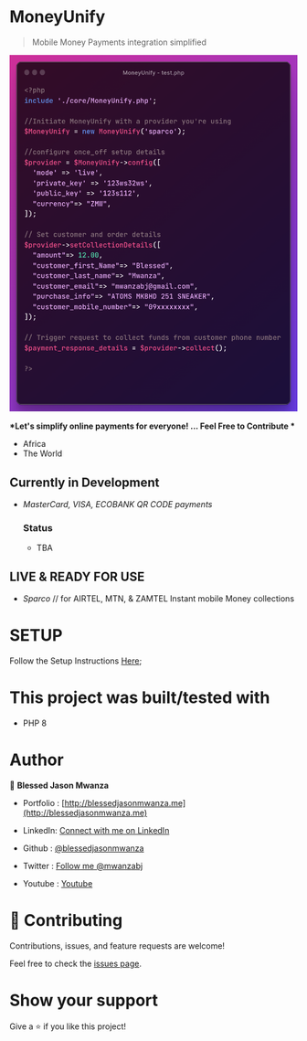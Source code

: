 # MoneyUnify

> Mobile Money Payments integration simplified

![Collect Mobile Money](collectMoneyExample.png)

__*Let's simplify online payments for everyone! ... Feel Free to Contribute *__
>
 - Africa
 - The World

## Currently in Development
 - *MasterCard, VISA, ECOBANK QR CODE payments*
    ### Status
    - TBA

## LIVE & READY FOR USE
 - *Sparco* // for AIRTEL, MTN, & ZAMTEL  Instant mobile Money collections
 # SETUP
 
 Follow the Setup Instructions [Here](./Examples/Sparco/ReadMe.md);


# This project was built/tested with

- PHP 8

# Author

👤 **Blessed Jason Mwanza**
- Portfolio : [http://blessedjasonmwanza.me](http://blessedjasonmwanza.me)

- LinkedIn: [Connect with me on LinkedIn](https://www.linkedin.com/in/blessedjasonmwanza)

- Github : [@blessedjasonmwanza](https://github.com/blessedjasonmwanza)

- Twitter : [Follow me @mwanzabj](https://twitter.com/mwanzabj)

- Youtube : [Youtube](https://www.youtube.com/@blessedjasonmwanza)

# 🤝 Contributing

Contributions, issues, and feature requests are welcome!

Feel free to check the [issues page](https://github.com/blessedjasonmwanza/MoneyUnify/issues).

# Show your support

Give a ⭐️ if you like this project!
 
